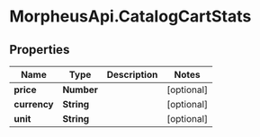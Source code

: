 # MorpheusApi.CatalogCartStats

## Properties

Name | Type | Description | Notes
------------ | ------------- | ------------- | -------------
**price** | **Number** |  | [optional] 
**currency** | **String** |  | [optional] 
**unit** | **String** |  | [optional] 


